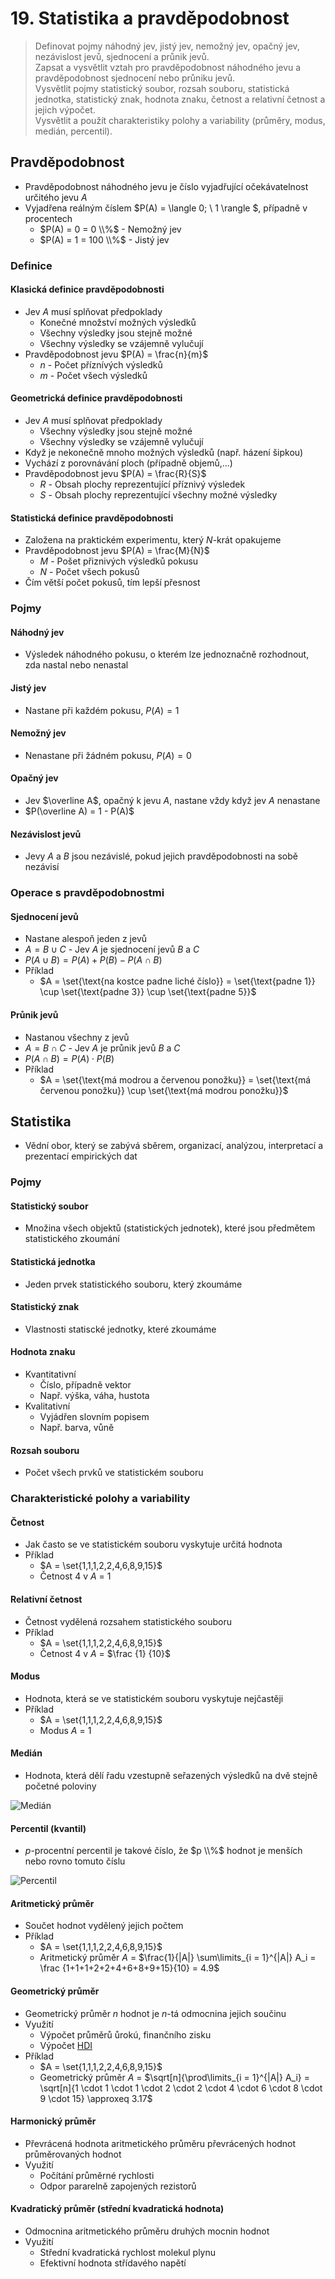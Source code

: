 # 19. Statistika a pravděpodobnost

> Definovat pojmy náhodný jev, jistý jev, nemožný jev, opačný jev, nezávislost jevů, sjednocení a průnik jevů. \
> Zapsat a vysvětlit vztah pro pravděpodobnost náhodného jevu a pravděpodobnost sjednocení nebo průniku jevů. \
> Vysvětlit pojmy statistický soubor, rozsah souboru, statistická jednotka, statistický znak, hodnota znaku, četnost a relativní četnost a jejich výpočet. \
> Vysvětlit a použít charakteristiky polohy a variability (průměry, modus, medián, percentil).

## Pravděpodobnost

- Pravděpodobnost náhodného jevu je číslo vyjadřující očekávatelnost určitého jevu $A$
- Vyjadřena reálným číslem $P(A) = \langle 0; \ 1 \rangle $, případně v procentech
  - $P(A) = 0 = 0 \\%$ - Nemožný jev
  - $P(A) = 1 = 100 \\%$ - Jistý jev

### Definice

#### Klasická definice pravděpodobnosti

- Jev $A$ musí splňovat předpoklady
  - Konečné množství možných výsledků
  - Všechny výsledky jsou stejně možné
  - Všechny výsledky se vzájemně vylučují
- Pravděpodobnost jevu $P(A) = \frac{n}{m}$
  - $n$ - Počet příznívých výsledků
  - $m$ - Počet všech výsledků

#### Geometrická definice pravděpodobnosti

- Jev $A$ musí splňovat předpoklady
  - Všechny výsledky jsou stejně možné
  - Všechny výsledky se vzájemně vylučují
- Když je nekonečně mnoho možných výsledků (např. házení šipkou)
- Vychází z porovnávání ploch (případně objemů,...)
- Pravděpodobnost jevu $P(A) = \frac{R}{S}$
  - $R$ - Obsah plochy reprezentující příznivý výsledek
  - $S$ - Obsah plochy reprezentující všechny možné výsledky

#### Statistická definice pravděpodobnosti

- Založena na praktickém experimentu, který $N$-krát opakujeme
- Pravděpodobnost jevu $P(A) = \frac{M}{N}$
  - $M$ - Pošet přiznivých výsledků pokusu
  - $N$ - Počet všech pokusů
- Čím větší počet pokusů, tím lepší přesnost

### Pojmy

#### Náhodný jev

- Výsledek náhodného pokusu, o kterém lze jednoznačně rozhodnout, zda nastal nebo nenastal

#### Jistý jev

- Nastane při každém pokusu, $P(A) = 1$

#### Nemožný jev

- Nenastane při žádném pokusu, $P(A) = 0$

#### Opačný jev

- Jev $\overline A$, opačný k jevu $A$, nastane vždy když jev $A$ nenastane
- $P(\overline A) = 1 - P(A)$

#### Nezávislost jevů

- Jevy $A$ a $B$ jsou nezávislé, pokud jejich pravděpodobnosti na sobě nezávisí

### Operace s pravděpodobnostmi

#### Sjednocení jevů

- Nastane alespoň jeden z jevů
- $A = B \cup C$ - Jev $A$ je sjednocení jevů $B$ a $C$
- $P(A \cup B) = P(A) + P(B) - P(A \cap B)$
- Příklad
  - $A = \set{\text{na kostce padne liché číslo}} = \set{\text{padne 1}} \cup \set{\text{padne 3}} \cup \set{\text{padne 5}}$

#### Průnik jevů

- Nastanou všechny z jevů
- $A = B \cap C$ - Jev $A$ je průnik jevů $B$ a $C$
- $P(A \cap B) = P(A) \cdot P(B)$
- Příklad
  - $A = \set{\text{má modrou a červenou ponožku}} = \set{\text{má červenou ponožku}} \cup \set{\text{má modrou ponožku}}$

## Statistika

- Vědní obor, který se zabývá sběrem, organizací, analýzou, interpretací a prezentací empirických dat

### Pojmy

#### Statistický soubor

- Množina všech objektů (statistických jednotek), které jsou předmětem statistického zkoumání

#### Statistická jednotka

- Jeden prvek statistického souboru, který zkoumáme

#### Statistický znak

- Vlastnosti statiscké jednotky, které zkoumáme

#### Hodnota znaku

- Kvantitativní
  - Číslo, případně vektor
  - Např. výška, váha, hustota
- Kvalitativní
  - Vyjádřen slovním popisem
  - Např. barva, vůně

#### Rozsah souboru

- Počet všech prvků ve statistickém souboru

### Charakteristické polohy a variability

#### Četnost

- Jak často se ve statistickém souboru vyskytuje určitá hodnota
- Příklad
  - $A = \set{1,1,1,2,2,4,6,8,9,15}$
  - Četnost $4$ v $A$ $=$ $1$

#### Relativní četnost

- Četnost vydělená rozsahem statistického souboru
- Příklad
  - $A = \set{1,1,1,2,2,4,6,8,9,15}$
  - Četnost $4$ v $A$ $=$ $\frac {1} {10}$

#### Modus

- Hodnota, která se ve statistickém souboru vyskytuje nejčastěji
- Příklad
  - $A = \set{1,1,1,2,2,4,6,8,9,15}$
  - Modus $A$ $=$ $1$

#### Medián

- Hodnota, která dělí řadu vzestupně seřazených výsledků na dvě stejně početné poloviny

![Medián](./median.png)

#### Percentil (kvantil)

- $p$-procentní percentil je takové číslo, že $p \\%$ hodnot je menších nebo rovno tomuto číslu

![Percentil](./percentil.png)

#### Aritmetický průměr

- Součet hodnot vydělený jejich počtem
- Příklad
  - $A = \set{1,1,1,2,2,4,6,8,9,15}$
  - Aritmetický průměr $A$ $=$ $\frac{1}{|A|} \sum\limits_{i = 1}^{|A|} A_i = \frac {1+1+1+2+2+4+6+8+9+15}{10} = 4.9$

#### Geometrický průměr

- Geometrický průměr $n$ hodnot je $n$-tá odmocnina jejich součinu
- Využití
  - Výpočet průměrů ůrokú, finančního zisku
  - Výpočet [HDI](https://en.wikipedia.org/wiki/Human_Development_Index)
- Příklad
  - $A = \set{1,1,1,2,2,4,6,8,9,15}$
  - Geometrický průměr $A$ $=$ $\sqrt[n]{\prod\limits_{i = 1}^{|A|} A_i} = \sqrt[n]{1 \cdot 1 \cdot 1 \cdot 2 \cdot 2 \cdot 4 \cdot 6 \cdot 8 \cdot 9 \cdot 15} \approxeq 3.17$

#### Harmonický průměr

- Převrácená hodnota aritmetického průměru převrácených hodnot průměrovaných hodnot
- Využití
  - Počítání průměrné rychlosti
  - Odpor pararelně zapojených rezistorů

#### Kvadratický průměr (střední kvadratická hodnota)

- Odmocnina aritmetického průměru druhých mocnin hodnot
- Využití
  - Střední kvadratická rychlost molekul plynu
  - Efektivní hodnota střídavého napětí

